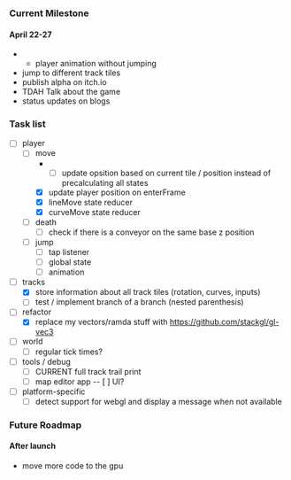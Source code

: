 ### Current Milestone

#### April 22-27

- * player animation without jumping
- jump to different track tiles
- publish alpha on itch.io
- TDAH Talk about the game
- status updates on blogs

### Task list

- [ ] player
    - [ ] move
        - * [ ] update opsition based on current tile / position instead of precalculating all states
        - [x] update player position on enterFrame
        - [x] lineMove state reducer
        - [x] curveMove state reducer
    - [ ] death
        - [ ] check if there is a conveyor on the same base z position
    - [ ] jump
        - [ ] tap listener
        - [ ] global state
        - [ ] animation
- [ ] tracks
    - [x] store information about all track tiles (rotation, curves, inputs)
    - [ ] test / implement branch of a branch (nested parenthesis)
- [ ] refactor
    - [x] replace my vectors/ramda stuff with https://github.com/stackgl/gl-vec3
- [ ] world
    - [ ] regular tick times?
- [ ] tools / debug
    - [ ] CURRENT full track trail print
    - [ ] map editor app
-- [ ] UI?
- [ ] platform-specific
    - [ ] detect support for webgl and display a message when not available

### Future Roadmap

#### After launch

- move more code to the gpu
